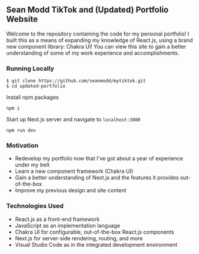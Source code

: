 ## Sean Modd TikTok and (Updated) Portfolio Website

Welcome to the repository containing the code for my personal portfolio! I built this as a means of expanding my knowledge of React.js, using a brand new component library: Chakra UI! You can view this site to gain a better understanding of some of my work experience and accomplishments.

### Running Locally

```
$ git clone https://github.com/seanmodd/mytiktok.git
$ cd updated-portfolio
```

Install npm packages

```
npm i
```

Start up Next.js server and navigate to `localhost:3000`

```
npm run dev
```

### Motivation

- Redevelop my portfolio now that I've got about a year of experience under my belt
- Learn a new component framework (Chakra UI)
- Gain a better understanding of Next.js and the features it provides out-of-the-box
- Improve my previous design and site content

### Technologies Used

- React.js as a front-end framework
- JavaScript as an implementation language
- Chakra UI for configurable, out-of-the-box React.js components
- Next.js for server-side rendering, routing, and more
- Visual Studio Code as in the integrated development environment
